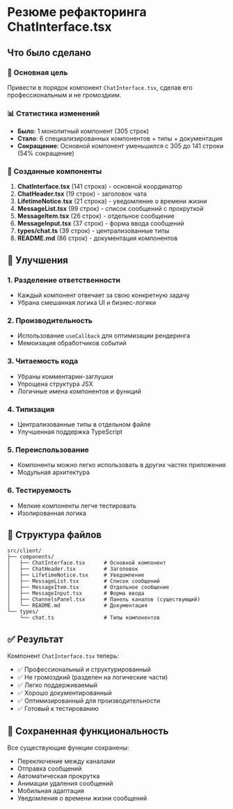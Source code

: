 # Резюме рефакторинга ChatInterface.tsx

## Что было сделано

### 🎯 Основная цель
Привести в порядок компонент `ChatInterface.tsx`, сделав его профессиональным и не громоздким.

### 📊 Статистика изменений
- **Было**: 1 монолитный компонент (305 строк)
- **Стало**: 6 специализированных компонентов + типы + документация
- **Сокращение**: Основной компонент уменьшился с 305 до 141 строки (54% сокращение)

### 🔧 Созданные компоненты

1. **ChatInterface.tsx** (141 строка) - основной координатор
2. **ChatHeader.tsx** (19 строк) - заголовок чата
3. **LifetimeNotice.tsx** (21 строка) - уведомление о времени жизни
4. **MessageList.tsx** (99 строк) - список сообщений с прокруткой
5. **MessageItem.tsx** (26 строк) - отдельное сообщение
6. **MessageInput.tsx** (37 строк) - форма ввода сообщений
7. **types/chat.ts** (39 строк) - централизованные типы
8. **README.md** (86 строк) - документация компонентов

## 🚀 Улучшения

### 1. Разделение ответственности
- Каждый компонент отвечает за свою конкретную задачу
- Убрана смешанная логика UI и бизнес-логики

### 2. Производительность
- Использование `useCallback` для оптимизации рендеринга
- Мемоизация обработчиков событий

### 3. Читаемость кода
- Убраны комментарии-заглушки
- Упрощена структура JSX
- Логичные имена компонентов и функций

### 4. Типизация
- Централизованные типы в отдельном файле
- Улучшенная поддержка TypeScript

### 5. Переиспользование
- Компоненты можно легко использовать в других частях приложения
- Модульная архитектура

### 6. Тестируемость
- Мелкие компоненты легче тестировать
- Изолированная логика

## 📁 Структура файлов

```
src/client/
├── components/
│   ├── ChatInterface.tsx      # Основной компонент
│   ├── ChatHeader.tsx         # Заголовок
│   ├── LifetimeNotice.tsx     # Уведомление
│   ├── MessageList.tsx        # Список сообщений
│   ├── MessageItem.tsx        # Отдельное сообщение
│   ├── MessageInput.tsx       # Форма ввода
│   ├── ChannelsPanel.tsx      # Панель каналов (существующий)
│   └── README.md              # Документация
└── types/
    └── chat.ts                # Типы компонентов
```

## ✅ Результат

Компонент `ChatInterface.tsx` теперь:
- ✅ Профессиональный и структурированный
- ✅ Не громоздкий (разделен на логические части)
- ✅ Легко поддерживаемый
- ✅ Хорошо документированный
- ✅ Оптимизированный для производительности
- ✅ Готовый к тестированию

## 🎨 Сохраненная функциональность

Все существующие функции сохранены:
- Переключение между каналами
- Отправка сообщений
- Автоматическая прокрутка
- Анимации удаления сообщений
- Мобильная адаптация
- Уведомления о времени жизни сообщений
